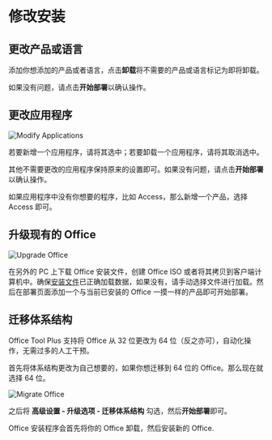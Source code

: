 # 修改安装

## 更改产品或语言

添加你想添加的产品或者语言，点击**卸载**将不需要的产品或语言标记为即将卸载。

如果没有问题，请点击**开始部署**以确认操作。

## 更改应用程序

![Modify Applications](/images/zh-tw/deploy/modify-applications.png)

若要新增一个应用程序，请将其选中；若要卸载一个应用程序，请将其取消选中。

其他不需要更改的应用程序保持原来的设置即可。如果没有问题，请点击**开始部署**以确认操作。

如果应用程序中没有你想要的程序，比如 Access，那么新增一个产品，选择 Access 即可。

## 升级现有的 Office

![Upgrade Office](/images/zh-tw/deploy/upgrade-product.png)

在另外的 PC 上下载 Office 安装文件，创建 Office ISO 或者将其拷贝到客户端计算机中。确保[安装文件](/zh-tw/deploy/settings/basic.html#安装文件)已正确加载数据，如果没有，请手动选择文件进行加载。然后在部署页面添加一个与当前已安装的 Office 一摸一样的产品即可开始部署。

## 迁移体系结构

Office Tool Plus 支持将 Office 从 32 位更改为 64 位（反之亦可），自动化操作，无需过多的人工干预。

首先将体系结构更改为自己想要的，如果你想迁移到 64 位的 Office。那么现在就选择 64 位。

![Migrate Office](/images/zh-tw/deploy/migrate-office.png)

之后将 **高级设置 - 升级选项 - 迁移体系结构** 勾选，然后**开始部署**即可。

Office 安装程序会首先将你的 Office 卸载，然后安装新的 Office.
